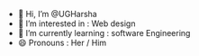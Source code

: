 - 👋 Hi, I’m @UGHarsha
- 👀 I’m interested in : Web design
- 🌱 I’m currently learning : software Engineering 
- 😄 Pronouns : Her / Him 

<!---
UGHarsha/UGHarsha is a ✨ special ✨ repository because its `README.md` (this file) appears on your GitHub profile.
You can click the Preview link to take a look at your changes.
--->
